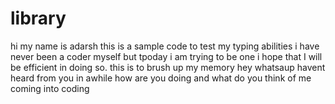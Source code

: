 # library
hi my name is adarsh 
this is a sample code to test my typing abilities 
i have never been a coder myself but tpoday i am trying to be one i hope that I will be efficient in doing so.
this is to brush up my memory
hey whatsaup havent heard from you in awhile how are you doing and what do you think of me coming into coding
